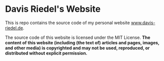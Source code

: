 # Davis Riedel's Website

This is repo contains the source code of my personal website www.davis-riedel.de.

The source code of this website is licensed under the MIT License.
**The content of this website (including (the text of) articles and pages, images, and other media) is copyrighted and may not be used, reproduced, or distributed without explicit permission.**
